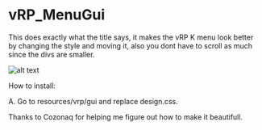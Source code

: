 # vRP_MenuGui

This does exactly what the title says, it makes the vRP K menu look better by changing the style and moving it, also you dont have to scroll as much since the divs are smaller.

![alt text](https://raw.githubusercontent.com/KilobaiD/FiveM-Scripts/master/vRP/vrp_gui/menu.png)

How to install:

A. Go to resources/vrp/gui and replace design.css.

Thanks to Cozonaq for helping me figure out how to make it beautifull.